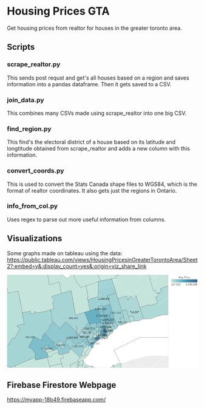 # Housing Prices GTA

Get housing prices from realtor for houses in the greater toronto area.

## Scripts

### scrape_realtor.py

This sends post requst and get's all houses based on a region and saves information into a pandas dataframe. Then it gets saved to a CSV.

### join_data.py

This combines many CSVs made using scrape_realtor into one big CSV.

### find_region.py

This find's the electoral district of a house based on its latitude and longtitude obtained from scrape_realtor and adds a new column with this information.

### convert_coords.py

This is used to convert the Stats Canada shape files to WGS84, which is the format of realtor coordinates. It also gets just the regions in Ontario.

### info_from_col.py

Uses regex to parse out more useful information from columns.

## Visualizations

Some graphs made on tableau using the data:
<https://public.tableau.com/views/HousingPricesinGreaterTorontoArea/Sheet2?:embed=y&:display_count=yes&:origin=viz_share_link>

![](imgs/Average_District_Price.png)

## Firebase Firestore Webpage

<https://myapp-18b49.firebaseapp.com/>



